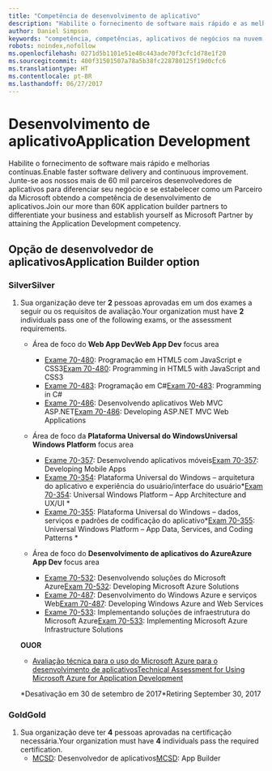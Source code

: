 ```yaml
---
title: "Competência de desenvolvimento de aplicativo"
description: "Habilite o fornecimento de software mais rápido e as melhorias contínuas. Junte-se aos nossos mais de 60 mil parceiros desenvolvedores de aplicativos para diferenciar seu negócio e se estabelecer como um Parceiro da Microsoft obtendo a competência de desenvolvimento de aplicativos."
author: Daniel Simpson
keywords: "competência, competências, aplicativos de negócios na nuvem, desenvolvimento de aplicativos"
robots: noindex,nofollow
ms.openlocfilehash: 0271d5b1101e51e48c443ade70f3cfc1d78e1f20
ms.sourcegitcommit: 400f31501507a78a5b38fc228780125f19d0cfc6
ms.translationtype: HT
ms.contentlocale: pt-BR
ms.lasthandoff: 06/27/2017
---
```

# <a name="application-development"></a><span data-ttu-id="8dfd9-105">Desenvolvimento de aplicativo</span><span class="sxs-lookup"><span data-stu-id="8dfd9-105">Application Development</span></span> 

<span data-ttu-id="8dfd9-106">Habilite o fornecimento de software mais rápido e melhorias contínuas.</span><span class="sxs-lookup"><span data-stu-id="8dfd9-106">Enable faster software delivery and continuous improvement.</span></span> <span data-ttu-id="8dfd9-107">Junte-se aos nossos mais de 60 mil parceiros desenvolvedores de aplicativos para diferenciar seu negócio e se estabelecer como um Parceiro da Microsoft obtendo a competência de desenvolvimento de aplicativos.</span><span class="sxs-lookup"><span data-stu-id="8dfd9-107">Join our more than 60K application builder partners to differentiate your business and establish yourself as Microsoft Partner by attaining the Application Development competency.</span></span>

## <a name="application-builder-option"></a><span data-ttu-id="8dfd9-108">Opção de desenvolvedor de aplicativos</span><span class="sxs-lookup"><span data-stu-id="8dfd9-108">Application Builder option</span></span>

### <a name="silver"></a><span data-ttu-id="8dfd9-109">Silver</span><span class="sxs-lookup"><span data-stu-id="8dfd9-109">Silver</span></span>
1. <span data-ttu-id="8dfd9-110">Sua organização deve ter **2** pessoas aprovadas em um dos exames a seguir ou os requisitos de avaliação.</span><span class="sxs-lookup"><span data-stu-id="8dfd9-110">Your organization must have **2** individuals pass one of the following exams, or the assessment requirements.</span></span>

    - <span data-ttu-id="8dfd9-111">Área de foco do **Web App Dev**</span><span class="sxs-lookup"><span data-stu-id="8dfd9-111">**Web App Dev** focus area</span></span>
        - <span data-ttu-id="8dfd9-112">[Exame 70-480](https://www.microsoft.com/en-us/learning/exam-70-480.aspx): Programação em HTML5 com JavaScript e CSS3</span><span class="sxs-lookup"><span data-stu-id="8dfd9-112">[Exam 70-480](https://www.microsoft.com/en-us/learning/exam-70-480.aspx): Programming in HTML5 with JavaScript and CSS3</span></span>  
        - <span data-ttu-id="8dfd9-113">[Exame 70-483](https://www.microsoft.com/en-us/learning/exam-70-483.aspx): Programação em C#</span><span class="sxs-lookup"><span data-stu-id="8dfd9-113">[Exam 70-483](https://www.microsoft.com/en-us/learning/exam-70-483.aspx): Programming in C#</span></span> 
        - <span data-ttu-id="8dfd9-114">[Exame 70-486](https://www.microsoft.com/en-us/learning/exam-70-486.aspx): Desenvolvendo aplicativos Web MVC ASP.NET</span><span class="sxs-lookup"><span data-stu-id="8dfd9-114">[Exam 70-486](https://www.microsoft.com/en-us/learning/exam-70-486.aspx): Developing ASP.NET MVC Web Applications</span></span>  

    - <span data-ttu-id="8dfd9-115">Área de foco da **Plataforma Universal do Windows**</span><span class="sxs-lookup"><span data-stu-id="8dfd9-115">**Universal Windows Platform** focus area</span></span>
        - <span data-ttu-id="8dfd9-116">[Exame 70-357](https://www.microsoft.com/en-us/learning/exam-70-357.aspx): Desenvolvendo aplicativos móveis</span><span class="sxs-lookup"><span data-stu-id="8dfd9-116">[Exam 70-357](https://www.microsoft.com/en-us/learning/exam-70-357.aspx): Developing Mobile Apps</span></span> 
        - <span data-ttu-id="8dfd9-117">[Exame 70-354](https://www.microsoft.com/en-us/learning/exam-70-354.aspx): Plataforma Universal do Windows – arquitetura do aplicativo e experiência do usuário/interface do usuário*</span><span class="sxs-lookup"><span data-stu-id="8dfd9-117">[Exam 70-354](https://www.microsoft.com/en-us/learning/exam-70-354.aspx): Universal Windows Platform – App Architecture and UX/UI *</span></span>  
        - <span data-ttu-id="8dfd9-118">[Exame 70-355](https://www.microsoft.com/en-us/learning/exam-70-355.aspx): Plataforma Universal do Windows – dados, serviços e padrões de codificação do aplicativo*</span><span class="sxs-lookup"><span data-stu-id="8dfd9-118">[Exam 70-355](https://www.microsoft.com/en-us/learning/exam-70-355.aspx): Universal Windows Platform – App Data, Services, and Coding Patterns *</span></span>  

    - <span data-ttu-id="8dfd9-119">Área de foco do **Desenvolvimento de aplicativos do Azure**</span><span class="sxs-lookup"><span data-stu-id="8dfd9-119">**Azure App Dev** focus area</span></span>
        - <span data-ttu-id="8dfd9-120">[Exame 70-532](https://www.microsoft.com/en-us/learning/exam-70-532.aspx): Desenvolvendo soluções do Microsoft Azure</span><span class="sxs-lookup"><span data-stu-id="8dfd9-120">[Exam 70-532](https://www.microsoft.com/en-us/learning/exam-70-532.aspx): Developing Microsoft Azure Solutions</span></span> 
        - <span data-ttu-id="8dfd9-121">[Exame 70-487](https://www.microsoft.com/en-us/learning/exam-70-487.aspx): Desenvolvimento do Windows Azure e serviços Web</span><span class="sxs-lookup"><span data-stu-id="8dfd9-121">[Exam 70-487](https://www.microsoft.com/en-us/learning/exam-70-487.aspx): Developing Windows Azure and Web Services</span></span>
        - <span data-ttu-id="8dfd9-122">[Exame 70-533](https://www.microsoft.com/en-us/learning/exam-70-533.aspx): Implementando soluções de infraestrutura do Microsoft Azure</span><span class="sxs-lookup"><span data-stu-id="8dfd9-122">[Exam 70-533](https://www.microsoft.com/en-us/learning/exam-70-533.aspx): Implementing Microsoft Azure Infrastructure Solutions</span></span>   

    **<span data-ttu-id="8dfd9-123">OU</span><span class="sxs-lookup"><span data-stu-id="8dfd9-123">OR</span></span>** 

    -  [<span data-ttu-id="8dfd9-124">Avaliação técnica para o uso do Microsoft Azure para o desenvolvimento de aplicativos</span><span class="sxs-lookup"><span data-stu-id="8dfd9-124">Technical Assessment for Using Microsoft Azure for Application Development</span></span>](https://partneruniversity.microsoft.com/?whr=uri:MicrosoftAccount&courseId=12213&scoId=lyCxoLBVB_4105299993)
    
    <span data-ttu-id="8dfd9-125">*Desativação em 30 de setembro de 2017</span><span class="sxs-lookup"><span data-stu-id="8dfd9-125">*Retiring September 30, 2017</span></span>  

### <a name="gold"></a><span data-ttu-id="8dfd9-126">Gold</span><span class="sxs-lookup"><span data-stu-id="8dfd9-126">Gold</span></span>
1. <span data-ttu-id="8dfd9-127">Sua organização deve ter **4** pessoas aprovadas na certificação necessária.</span><span class="sxs-lookup"><span data-stu-id="8dfd9-127">Your organization must have **4** individuals pass the required certification.</span></span>
    - <span data-ttu-id="8dfd9-128">[MCSD](https://www.microsoft.com/en-us/learning/mcsd-app-builder-certification.aspx): Desenvolvedor de aplicativos</span><span class="sxs-lookup"><span data-stu-id="8dfd9-128">[MCSD](https://www.microsoft.com/en-us/learning/mcsd-app-builder-certification.aspx): App Builder</span></span> 
